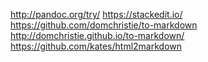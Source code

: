 http://pandoc.org/try/
https://stackedit.io/
https://github.com/domchristie/to-markdown http://domchristie.github.io/to-markdown/
https://github.com/kates/html2markdown
